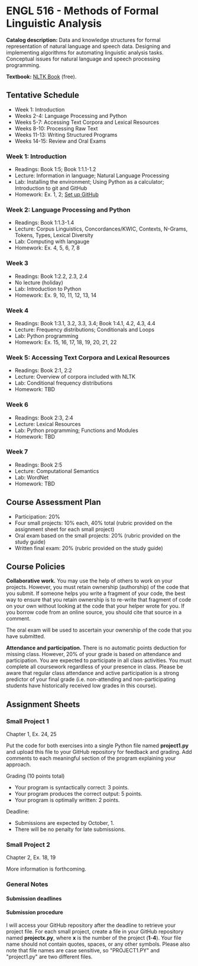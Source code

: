 # ENGL 516 - Methods of Formal Linguistic Analysis

**Catalog description:** Data and knowledge structures for formal representation of natural language and speech data. Designing and implementing algorithms for automating linguistic analysis tasks. Conceptual issues for natural language and speech processing programming.

**Textbook:** [NLTK Book](https://www.nltk.org/book/) (free).

## Tentative Schedule

- Week 1: Introduction
- Weeks 2-4: Language Processing and Python
- Weeks 5-7: Accessing Text Corpora and Lexical Resources
- Weeks 8-10: Processing Raw Text
- Weeks 11-13: Writing Structured Programs
- Weeks 14-15: Review and Oral Exams

### Week 1: Introduction

- Readings: Book 1:5; Book 1:1.1-1.2
- Lecture: Information in language; Natural Language Processing
- Lab: Installing the environment; Using Python as a calculator; Introduction to git and GitHub
- Homework: Ex. 1, 2; [Set up GitHub](setup_github.md)

### Week 2: Language Processing and Python

- Readings: Book 1:1.3-1.4
- Lecture: Corpus Linguistics, Concordances/KWIC, Contexts, N-Grams, Tokens, Types, Lexical Diversity
- Lab: Computing with langauge
- Homework: Ex. 4, 5, 6, 7, 8

### Week 3

- Readings: Book 1:2.2, 2.3, 2.4
- No lecture (holiday)
- Lab: Introduction to Python
- Homework: Ex. 9, 10, 11, 12, 13, 14

### Week 4

- Readings: Book 1:3.1, 3.2, 3.3, 3.4; Book 1:4.1, 4.2, 4.3, 4.4
- Lecture: Frequency distributions; Conditionals and Loops
- Lab: Python programming
- Homework: Ex. 15, 16, 17, 18, 19, 20, 21, 22

### Week 5: Accessing Text Corpora and Lexical Resources

- Readings: Book 2:1, 2:2
- Lecture: Overview of corpora included with NLTK
- Lab: Conditional frequency distributions
- Homework: TBD

### Week 6

- Readings: Book 2:3, 2:4
- Lecture: Lexical Resources
- Lab: Python programming; Functions and Modules
- Homework: TBD

### Week 7

- Readings: Book 2:5
- Lecture: Computational Semantics
- Lab: WordNet
- Homework: TBD

## Course Assessment Plan

- Participation: 20%
- Four small projects: 10% each, 40% total (rubric provided on the assignment sheet for each small project)
- Oral exam based on the small projects: 20% (rubric provided on the study guide)
- Written final exam: 20% (rubric provided on the study guide)

## Course Policies

**Collaborative work.** You may use the help of others to work on your projects. However, you must retain
ownership (authorship) of the code that you submit. If someone helps you write a fragment of your code,
the best way to ensure that you retain ownership is to re-write that fragment of code on your own without
looking at the code that your helper wrote for you. If you borrow code from an online source, you should
cite that source in a comment.

The oral exam will be used to ascertain your ownership of the code that you have submitted.

**Attendance and participation.** There is no automatic points deduction for missing class. However, 20% of your grade is based on attendance and participation.
You are expected to participate in all class activities.
You must complete all coursework regardless of your presence in class.
Please be aware that regular class attendance and active participation is a strong predictor of your final grade
(i.e. non-attending and non-participating students have historically received low grades in this course).

## Assignment Sheets

### Small Project 1

Chapter 1, Ex. 24, 25

Put the code for both exercises into a single Python file named **project1.py** and upload this file to your GitHub repository for feedback and grading. Add comments to each meaningful section of the program explaining your approach.

Grading (10 points total)
- Your program is syntactically correct: 3 points.
- Your program produces the correct output: 5 points.
- Your program is optimally written: 2 points.

Deadline:
- Submissions are expected by October, 1.
- There will be no penalty for late submissions.

### Small Project 2

Chapter 2, Ex. 18, 19

More information is forthcoming.

### General Notes

#### Submission deadlines

#### Submission procedure

I will access your GitHub
repository after the deadline to retrieve your project file. For each small project, create a file
in your GitHub repository named **projectx.py**, where **x** is the number of the project (**1**-**4**).
Your file name should not contain quotes, spaces,
or any other symbols. Please also note that file names are case sensitive,
so "PROJECT1.PY" and "project1.py" are two different files.

